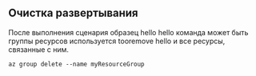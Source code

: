 ## <a name="clean-up-deployment"></a>Очистка развертывания

После выполнения сценария образец hello hello команда может быть группы ресурсов используется tooremove hello и все ресурсы, связанные с ним.

```azurecli
az group delete --name myResourceGroup
```